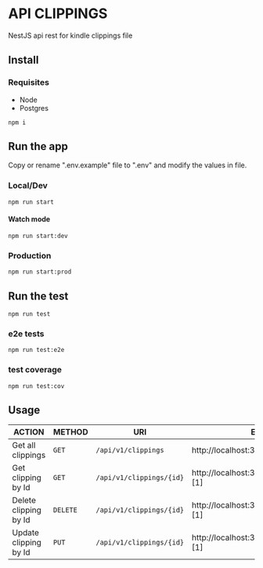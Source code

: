# API CLIPPINGS
NestJS api rest for kindle clippings file

## Install

### Requisites
- Node
- Postgres

`npm i`

## Run the app

Copy or rename ".env.example" file to ".env" and modify the values in file. 

### Local/Dev
`npm run start`

#### Watch mode
`npm run start:dev`

### Production
`npm run start:prod`

## Run the test
`npm run test`

### e2e tests
`npm run test:e2e`

### test coverage
`npm run test:cov`

## Usage

| ACTION | METHOD  | URI               | EXAMPLE               | 
|--------|---------|-------------------|-----------------------|
| Get all clippings | `GET`   | `/api/v1/clippings` |  http://localhost:3001/api/v1/clippings |
| Get clipping by Id | `GET`   | `/api/v1/clippings/{id}` |  http://localhost:3001/api/v1/clippings/{id} [1] |
| Delete clipping by Id | `DELETE`   | `/api/v1/clippings/{id}` |  http://localhost:3001/api/v1/clippings/{id} [1] |
| Update clipping by Id | `PUT`   | `/api/v1/clippings/{id}` |  http://localhost:3001/api/v1/clippings/{id} [1] |
